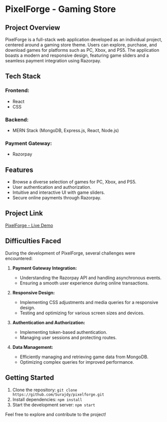 # PixelForge - Gaming Store

## Project Overview

PixelForge is a full-stack web application developed as an individual project, centered around a gaming store theme. Users can explore, purchase, and download games for platforms such as PC, Xbox, and PS5. The application boasts a modern and responsive design, featuring game sliders and a seamless payment integration using Razorpay.

## Tech Stack

### Frontend:
- React
- CSS

### Backend:
- MERN Stack (MongoDB, Express.js, React, Node.js)

### Payment Gateway:
- Razorpay

## Features

- Browse a diverse selection of games for PC, Xbox, and PS5.
- User authentication and authorization.
- Intuitive and interactive UI with game sliders.
- Secure online payments through Razorpay.

## Project Link

[PixelForge - Live Demo](https://boisterous-centaur-6f7b68.netlify.app/)

## Difficulties Faced

During the development of PixelForge, several challenges were encountered:

1. **Payment Gateway Integration:**
   - Understanding the Razorpay API and handling asynchronous events.
   - Ensuring a smooth user experience during online transactions.

2. **Responsive Design:**
   - Implementing CSS adjustments and media queries for a responsive design.
   - Testing and optimizing for various screen sizes and devices.

3. **Authentication and Authorization:**
   - Implementing token-based authentication.
   - Managing user sessions and protecting routes.

4. **Data Management:**
   - Efficiently managing and retrieving game data from MongoDB.
   - Optimizing complex queries for improved performance.

## Getting Started

1. Clone the repository: `git clone https://github.com/Surajdy/pixelforge.git`
2. Install dependencies: `npm install`
3. Start the development server: `npm start`

Feel free to explore and contribute to the project!
